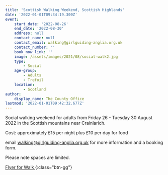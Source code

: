 ```yaml
---
title: 'Scottish Walking Weekend, Scottish Highlands'
date: '2022-01-01T09:34:19.300Z'
event:
    start_date: '2022-08-26'
    end_date: '2022-08-30'
    address: null
    contact_name: null
    contact_email: walking@girlguiding-anglia.org.uk
    contact_number: ''
    book_now_link: ''
    image: /assets/images/2021/08/social-walk2.jpg
    type:
        - Social
    age-group:
        - Adults
        - Trefoil
    location:
        - Scotland
author:
    display_name: The County Office
lastmod: '2022-01-01T09:42:32.677Z'
---
```


Social walking weekend for adults from Friday 26 - Tuesday 30 August 2022 in the Scottish mountains near Crainlarich.

Cost: approximately £15 per night plus £10 per day for food

email <walking@girlguiding-anglia.org.uk> for more information and a booking form.

Please note spaces are limited.

[Flyer for Walk <i class="fa fa-download"></i>](/assets/docs/2022/social-walking-scotland-august-2022.docx){:class="btn-gg"}
